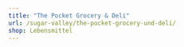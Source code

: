 ```yaml
---
title: "The Pocket Grocery & Deli"
url: /sugar-valley/the-pocket-grocery-und-deli/
shop: Lebensmittel
---
```

